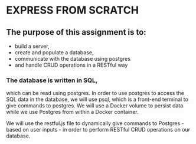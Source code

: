 # EXPRESS FROM SCRATCH

## The purpose of this assignment is to:
- build a server,
- create and populate a database,
- communicate with the database using postgres
- and handle CRUD operations in a RESTful way

### The database is written in SQL, 
which can be read using postgres. In order to use postgres to access the SQL data in the database, we will use psql, which is a front-end terminal to give commands to postgres. We will use a Docker volume to persist data while we use Postgres from within a Docker container. 

We will use the restful.js file to dynamically give commands to Postgres - based on user inputs - in order to perform RESTful CRUD operations on our database.